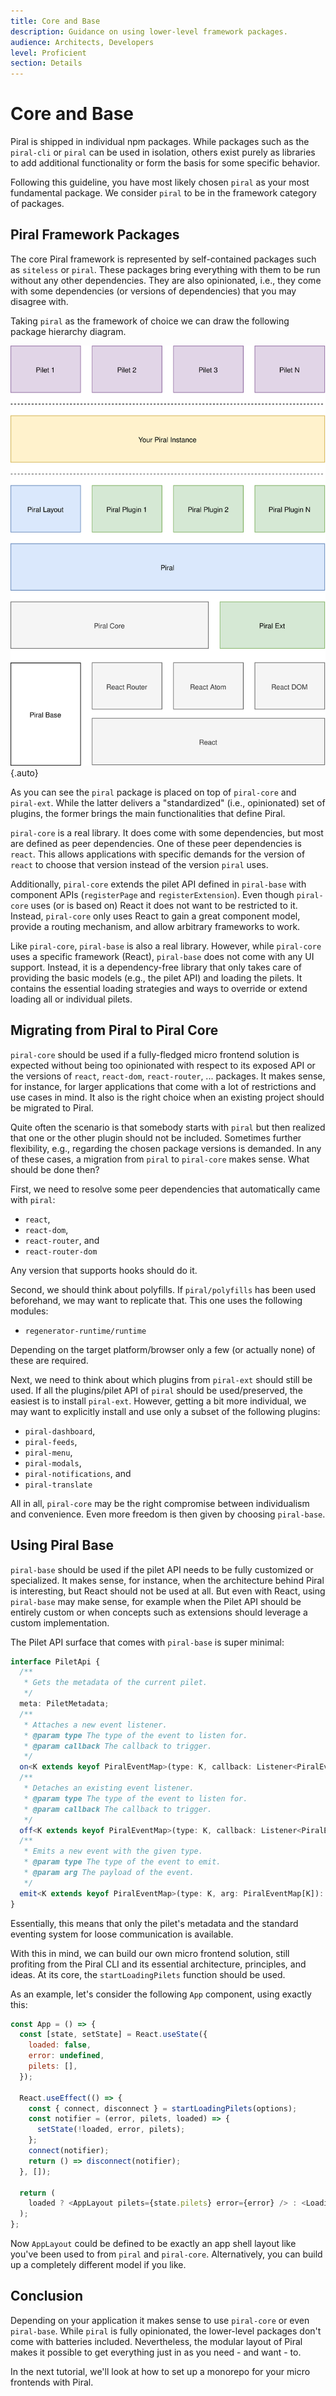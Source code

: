 ```yaml
---
title: Core and Base
description: Guidance on using lower-level framework packages.
audience: Architects, Developers
level: Proficient
section: Details
---
```


# Core and Base

Piral is shipped in individual npm packages. While packages such as the `piral-cli` or `piral` can be used in isolation, others exist purely as libraries to add additional functionality or form the basis for some specific behavior.

Following this guideline, you have most likely chosen `piral` as your most fundamental package. We consider `piral` to be in the framework category of packages.

## Piral Framework Packages

The core Piral framework is represented by self-contained packages such as `siteless` or `piral`. These packages bring everything with them to be run without any other dependencies. They are also opinionated, i.e., they come with some dependencies (or versions of dependencies) that you may disagree with.

Taking `piral` as the framework of choice we can draw the following package hierarchy diagram.

![Piral Package Hierarchy Diagram](../diagrams/blocks.svg){.auto}

As you can see the `piral` package is placed on top of `piral-core` and `piral-ext`. While the latter delivers a "standardized" (i.e., opinionated) set of plugins, the former brings the main functionalities that define Piral.

`piral-core` is a real library. It does come with some dependencies, but most are defined as peer dependencies. One of these peer dependencies is `react`. This allows applications with specific demands for the version of `react` to choose that version instead of the version `piral` uses.

Additionally, `piral-core` extends the pilet API defined in `piral-base` with component APIs (`registerPage` and `registerExtension`). Even though `piral-core` uses (or is based on) React it does not want to be restricted to it. Instead, `piral-core` only uses React to gain a great component model, provide a routing mechanism, and allow arbitrary frameworks to work.

Like `piral-core`, `piral-base` is also a real library. However, while `piral-core` uses a specific framework (React), `piral-base` does not come with any UI support. Instead, it is a dependency-free library that only takes care of providing the basic models (e.g., the pilet API) and loading the pilets. It contains the essential loading strategies and ways to override or extend loading all or individual pilets.

## Migrating from Piral to Piral Core

`piral-core` should be used if a fully-fledged micro frontend solution is expected without being too opinionated with respect to its exposed API or the versions of `react`, `react-dom`, `react-router`, ... packages. It makes sense, for instance, for larger applications that come with a lot of restrictions and use cases in mind. It also is the right choice when an existing project should be migrated to Piral.

Quite often the scenario is that somebody starts with `piral` but then realized that one or the other plugin should not be included. Sometimes further flexibility, e.g., regarding the chosen package versions is demanded. In any of these cases, a migration from `piral` to `piral-core` makes sense. What should be done then?

First, we need to resolve some peer dependencies that automatically came with `piral`:

- `react`,
- `react-dom`,
- `react-router`, and
- `react-router-dom`

Any version that supports hooks should do it.

Second, we should think about polyfills. If `piral/polyfills` has been used beforehand, we may want to replicate that. This one uses the following modules:

- `regenerator-runtime/runtime`

Depending on the target platform/browser only a few (or actually none) of these are required.

Next, we need to think about which plugins from `piral-ext` should still be used. If all the plugins/pilet API of `piral` should be used/preserved, the easiest is to install `piral-ext`. However, getting a bit more individual, we may want to explicitly install and use only a subset of the following plugins:

- `piral-dashboard`,
- `piral-feeds`,
- `piral-menu`,
- `piral-modals`,
- `piral-notifications`, and
- `piral-translate`

All in all, `piral-core` may be the right compromise between individualism and convenience. Even more freedom is then given by choosing `piral-base`.

## Using Piral Base

`piral-base` should be used if the pilet API needs to be fully customized or specialized. It makes sense, for instance, when the architecture behind Piral is interesting, but React should not be used at all. But even with React, using `piral-base` may make sense, for example when the Pilet API should be entirely custom or when concepts such as extensions should leverage a custom implementation.

The Pilet API surface that comes with `piral-base` is super minimal:

```ts
interface PiletApi {
  /**
   * Gets the metadata of the current pilet.
   */
  meta: PiletMetadata;
  /**
   * Attaches a new event listener.
   * @param type The type of the event to listen for.
   * @param callback The callback to trigger.
   */
  on<K extends keyof PiralEventMap>(type: K, callback: Listener<PiralEventMap[K]>): PiletApi;
  /**
   * Detaches an existing event listener.
   * @param type The type of the event to listen for.
   * @param callback The callback to trigger.
   */
  off<K extends keyof PiralEventMap>(type: K, callback: Listener<PiralEventMap[K]>): PiletApi;
  /**
   * Emits a new event with the given type.
   * @param type The type of the event to emit.
   * @param arg The payload of the event.
   */
  emit<K extends keyof PiralEventMap>(type: K, arg: PiralEventMap[K]): PiletApi;
}
```

Essentially, this means that only the pilet's metadata and the standard eventing system for loose communication is available.

With this in mind, we can build our own micro frontend solution, still profiting from the Piral CLI and its essential architecture, principles, and ideas. At its core, the `startLoadingPilets` function should be used.

As an example, let's consider the following `App` component, using exactly this:

```js
const App = () => {
  const [state, setState] = React.useState({
    loaded: false,
    error: undefined,
    pilets: [],
  });

  React.useEffect(() => {
    const { connect, disconnect } = startLoadingPilets(options);
    const notifier = (error, pilets, loaded) => {
      setState(!loaded, error, pilets);
    };
    connect(notifier);
    return () => disconnect(notifier);
  }, []);

  return (
    loaded ? <AppLayout pilets={state.pilets} error={error} /> : <LoadingSpinner />
  );
};
```

Now `AppLayout` could be defined to be exactly an app shell layout like you've been used to from `piral` and `piral-core`. Alternatively, you can build up a completely different model if you like.

## Conclusion

Depending on your application it makes sense to use `piral-core` or even `piral-base`. While `piral` is fully opinionated, the lower-level packages don't come with batteries included. Nevertheless, the modular layout of Piral makes it possible to get everything just in as you need - and want - to.

In the next tutorial, we'll look at how to set up a monorepo for your micro frontends with Piral.
